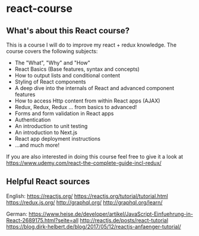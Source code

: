 # react-course

## What's about this React course?

This is a course I will do to improve my react + redux knowledge.
The course covers the following subjects:

- The "What", "Why" and "How"
- React Basics (Base features, syntax and concepts)
- How to output lists and conditional content
- Styling of React components
- A deep dive into the internals of React and advanced component features
- How to access Http content from within React apps (AJAX)
- Redux, Redux, Redux ... from basics to advanced!
- Forms and form validation in React apps
- Authentication
- An introduction to unit testing
- An introduction to Next.js
- React app deployment instructions
- ...and much more!

If you are also interested in doing this course feel free to give it a look at https://www.udemy.com/react-the-complete-guide-incl-redux/

## Helpful React sources

English:
https://reactjs.org/
https://reactjs.org/tutorial/tutorial.html
https://redux.js.org/
http://graphql.org/
http://graphql.org/learn/

German:
https://www.heise.de/developer/artikel/JavaScript-Einfuehrung-in-React-2689175.html?seite=all
http://reactjs.de/posts/react-tutorial
https://blog.dirk-helbert.de/blog/2017/05/12/reactjs-anfaenger-tutorial/
